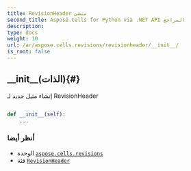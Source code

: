 ```yaml
---
title: RevisionHeader منشئ
second_title: Aspose.Cells for Python via .NET API المراجع
description:
type: docs
weight: 10
url: /ar/aspose.cells.revisions/revisionheader/__init__/
is_root: false
---
```

##  \_\_init\_\_(الذات){#}
إنشاء مثيل جديد لـ RevisionHeader



```python

def __init__(self):
    ...
```





###  أنظر أيضا
* الوحدة [`aspose.cells.revisions`](../../)
* فئة [`RevisionHeader`](/cells/python-net/ar/aspose.cells.revisions/revisionheader)
